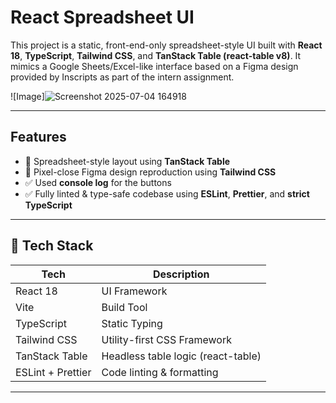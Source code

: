# React Spreadsheet UI

This project is a static, front-end-only spreadsheet-style UI built with **React 18**, **TypeScript**, **Tailwind CSS**, and **TanStack Table (react-table v8)**. It mimics a Google Sheets/Excel-like interface based on a Figma design provided by Inscripts as part of the intern assignment.

![Image]![Screenshot 2025-07-04 164918](https://github.com/user-attachments/assets/22543203-d7f3-4625-a77e-1faab9383594)


---

##  Features

- 🧮 Spreadsheet-style layout using **TanStack Table**
- 🎨 Pixel-close Figma design reproduction using **Tailwind CSS**
- ✅ Used **console log** for the buttons
- ✅ Fully linted & type-safe codebase using **ESLint**, **Prettier**, and **strict TypeScript**

---

## 🔧 Tech Stack

| Tech             | Description                         |
|------------------|-------------------------------------|
| React 18         | UI Framework                        |
| Vite             | Build Tool                          |
| TypeScript       | Static Typing                       |
| Tailwind CSS     | Utility-first CSS Framework         |
| TanStack Table   | Headless table logic (react-table)  |
| ESLint + Prettier| Code linting & formatting           |

---

